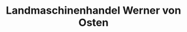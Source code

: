 ---
title: "Landmaschinenhandel Werner von Osten"
url: /wilster/landmaschinenhandel-werner-von-osten/
shop: Autowerkstatt
---